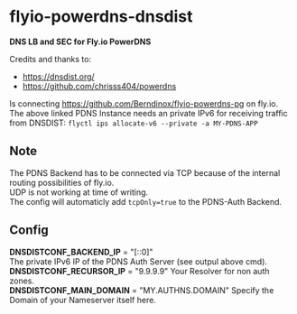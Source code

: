 # flyio-powerdns-dnsdist
**DNS LB and SEC for Fly.io PowerDNS**

Credits and thanks to:
 - https://dnsdist.org/  
 - https://github.com/chrisss404/powerdns  


Is connecting https://github.com/Berndinox/flyio-powerdns-pg on fly.io.    
The above linked PDNS Instance needs an private IPv6 for receiving traffic from DNSDIST: `flyctl ips allocate-v6 --private -a MY-PDNS-APP`  

## Note
The PDNS Backend has to be connected via TCP because of the internal routing possibilities of fly.io.  
UDP is not working at time of writing.  
The config will automaticly add  `tcpOnly=true` to the PDNS-Auth Backend.  

## Config
**DNSDISTCONF_BACKEND_IP** = "[::0]"  
The private IPv6 IP of the PDNS Auth Server (see outpul above cmd).  
**DNSDISTCONF_RECURSOR_IP** = "9.9.9.9"
Your Resolver for non auth zones.  
**DNSDISTCONF_MAIN_DOMAIN** = "MY.AUTHNS.DOMAIN"
Specify the Domain of your Nameserver itself here.
